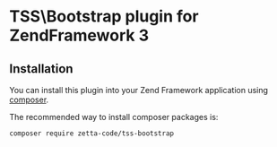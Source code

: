 # TSS\Bootstrap plugin for ZendFramework 3

## Installation

You can install this plugin into your Zend Framework application using [composer](http://getcomposer.org).

The recommended way to install composer packages is:

```
composer require zetta-code/tss-bootstrap
```
